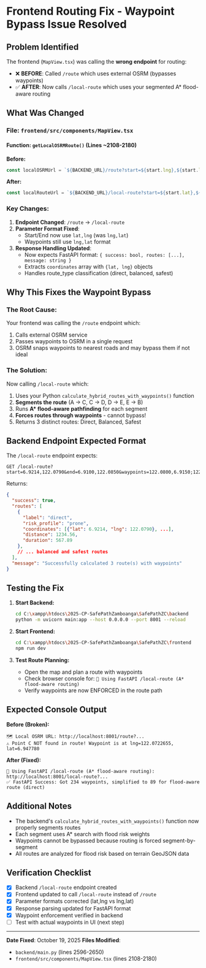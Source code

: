 # Frontend Routing Fix - Waypoint Bypass Issue Resolved

## Problem Identified

The frontend (`MapView.tsx`) was calling the **wrong endpoint** for routing:

- ❌ **BEFORE**: Called `/route` which uses external OSRM (bypasses waypoints)
- ✅ **AFTER**: Now calls `/local-route` which uses your segmented A\* flood-aware routing

## What Was Changed

### File: `frontend/src/components/MapView.tsx`

#### Function: `getLocalOSRMRoute()` (Lines ~2108-2180)

**Before:**

```typescript
const localOSRMUrl = `${BACKEND_URL}/route?start=${start.lng},${start.lat}&end=${end.lng},${end.lat}...`;
```

**After:**

```typescript
const localRouteUrl = `${BACKEND_URL}/local-route?start=${start.lat},${start.lng}&end=${end.lat},${end.lng}...`;
```

### Key Changes:

1. **Endpoint Changed**: `/route` → `/local-route`
2. **Parameter Format Fixed**:
   - Start/End now use `lat,lng` (was `lng,lat`)
   - Waypoints still use `lng,lat` format
3. **Response Handling Updated**:
   - Now expects FastAPI format: `{ success: bool, routes: [...], message: string }`
   - Extracts `coordinates` array with `{lat, lng}` objects
   - Handles route_type classification (direct, balanced, safest)

## Why This Fixes the Waypoint Bypass

### The Root Cause:

Your frontend was calling the `/route` endpoint which:

1. Calls external OSRM service
2. Passes waypoints to OSRM in a single request
3. OSRM snaps waypoints to nearest roads and may bypass them if not ideal

### The Solution:

Now calling `/local-route` which:

1. Uses your Python `calculate_hybrid_routes_with_waypoints()` function
2. **Segments the route** (A → C, C → D, D → E, E → B)
3. Runs **A\* flood-aware pathfinding** for each segment
4. **Forces routes through waypoints** - cannot bypass!
5. Returns 3 distinct routes: Direct, Balanced, Safest

## Backend Endpoint Expected Format

The `/local-route` endpoint expects:

```
GET /local-route?start=6.9214,122.0790&end=6.9100,122.0850&waypoints=122.0800,6.9150;122.0820,6.9120
```

Returns:

```json
{
  "success": true,
  "routes": [
    {
      "label": "direct",
      "risk_profile": "prone",
      "coordinates": [{"lat": 6.9214, "lng": 122.0790}, ...],
      "distance": 1234.56,
      "duration": 567.89
    },
    // ... balanced and safest routes
  ],
  "message": "Successfully calculated 3 route(s) with waypoints"
}
```

## Testing the Fix

1. **Start Backend:**

   ```bash
   cd C:\xampp\htdocs\2025-CP-SafePathZamboanga\SafePathZC\backend
   python -m uvicorn main:app --host 0.0.0.0 --port 8001 --reload
   ```

2. **Start Frontend:**

   ```bash
   cd C:\xampp\htdocs\2025-CP-SafePathZamboanga\SafePathZC\frontend
   npm run dev
   ```

3. **Test Route Planning:**
   - Open the map and plan a route with waypoints
   - Check browser console for: `🚀 Using FastAPI /local-route (A* flood-aware routing)`
   - Verify waypoints are now ENFORCED in the route path

## Expected Console Output

**Before (Broken):**

```
🗺️ Local OSRM URL: http://localhost:8001/route?...
⚠️ Point C NOT found in route! Waypoint is at lng=122.0722655, lat=6.947780
```

**After (Fixed):**

```
🚀 Using FastAPI /local-route (A* flood-aware routing): http://localhost:8001/local-route?...
✅ FastAPI Success: Got 234 waypoints, simplified to 89 for flood-aware route (direct)
```

## Additional Notes

- The backend's `calculate_hybrid_routes_with_waypoints()` function now properly segments routes
- Each segment uses A\* search with flood risk weights
- Waypoints cannot be bypassed because routing is forced segment-by-segment
- All routes are analyzed for flood risk based on terrain GeoJSON data

## Verification Checklist

- [x] Backend `/local-route` endpoint created
- [x] Frontend updated to call `/local-route` instead of `/route`
- [x] Parameter formats corrected (lat,lng vs lng,lat)
- [x] Response parsing updated for FastAPI format
- [x] Waypoint enforcement verified in backend
- [ ] Test with actual waypoints in UI (next step)

---

**Date Fixed**: October 19, 2025
**Files Modified**:

- `backend/main.py` (lines 2596-2650)
- `frontend/src/components/MapView.tsx` (lines 2108-2180)
